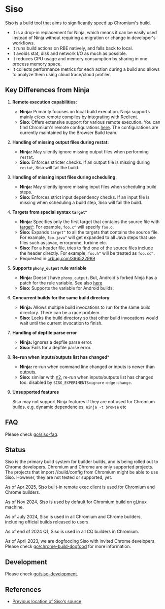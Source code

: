 # Siso

Siso is a build tool that aims to significantly speed up Chromium's build.

* It is a drop-in replacement for Ninja, which means it can be easily used
  instead of Ninja without requiring a migration or change in developer's
  workflows.
* It runs build actions on RBE natively, and falls back to local.
* It avoids stat, disk and network I/O as much as possible.
* It reduces CPU usage and memory consumption by sharing in one process memory
  space.
* It collects performance metrics for each action during a build and allows to
  analyze them using cloud trace/cloud profiler.

## Key Differences from Ninja

1.  **Remote execution capabilities:**

    * **Ninja:** Primarily focuses on local build execution. Ninja supports mainly
      c/cxx remote compiles by integrating with Reclient.
    * **Siso:** Offers extensive support for various remote execution.
      You can find Chromium's remote configurations [here](https://source.chromium.org/chromium/chromium/src/+/main:build/config/siso/).
      The configurations are currently maintained by the Browser Build team.

1.  **Handling of missing output files during restat:**

    * **Ninja:** May silently ignore missing output files when performing `restat`.
    * **Siso:** Enforces stricter checks. If an output file is missing during `restat`, Siso will fail the build.

1.  **Handling of missing input files during scheduling:**

    * **Ninja:** May silently ignore missing input files when scheduling build steps.
    * **Siso:** Enforces strict input dependency checks. If an input file is missing when scheduling a build step, Siso will fail the build.

1. **Targets from special syntax `target^`**

    * **Ninja:** Specifies only the first target that contains the source file
      with [target^](https://ninja-build.org/manual.html#_running_ninja:~:text=a%20special%20syntax-,target%5E,-for%20specifying%20a).
      For example, `foo.c^` will specify `foo.o`.
    * **Siso:** Expands `target^` to all the targets that contains the source
      file. For example, `foo.java^` will get expanded to all Java steps that
      use files such as javac, errorprone, turbine etc.
    * **Siso:** For a header file, tries to find one of the source files include the
      header directly. For example, `foo.h^` will be treated as `foo.cc^`.
    * Requested in [crbug.com/396522989](https://crbug.com/396522989)

1. **Supports `phony_output` rule variable**

    * **Ninja:** Doesn't have `phony_output`. But, Android's forked Ninja has a patch for the rule variable. See also [here](https://android.googlesource.com/platform/external/ninja/+/2ddc376cc3c5531db80899ce757861fac7a531b9/doc/manual.asciidoc#819)
    * **Siso:** Supports the variable for Android builds.

1. **Concurrent builds for the same build directory**

    * **Ninja:** Allows multiple build invocations to run for the same build
      directory. There can be a race problem.
    * **Siso:** Locks the build directory so that other build invocations would
      wait until the current invocation to finish.

1. **Handling of depfile parse error**

    * **Ninja:** Ignores a depfile parse error.
    * **Siso:** Fails for a depfile parse error.

1. **Re-run when inputs/outputs list has changed***

   * **Ninja:** re-run when command line changed or inputs is newer than
     outputs.
   * **Siso:** similar with [n2](https://neugierig.org/software/blog/2022/03/n2.html),
     re-run when inputs/outputs list has changed too.
     disabled by `SISO_EXPERIMENTS=ignore-edge-change`.

1. **Unsupported features**

   Siso may not support Ninja features if they are not used for Chromium
   builds. e.g. dynamic dependencies, `ninja -t browse` etc

## FAQ

Please check [go/siso-faq](http://go/siso-faq).

## Status

Siso is the primary build system for builder builds, and is being rolled out to
Chrome developers. Chromium and Chrome are only supported projects.
The projects that import //build/config from Chromium might be able to use Siso.
However, they are not tested or supported, yet.

As of Apr 2025, Siso built-in remote exec client is used for Chromium and Chrome builders.

As of Nov 2024, Siso is used by default for Chromium build on gLinux machine.

As of July 2024, Siso is used in all Chromium and Chrome builders, including official
builds released to users.

As of end of 2024 Q1, Siso is used in all CQ builders in Chromium.

As of April 2023, we are dogfooding Siso with invited Chrome developers.
Please check [go/chrome-build-dogfood](http://go/chrome-build-dogfood) for more information.

## Development

Please check [go/siso-development](http://go/siso-development).

## References

* [Previous location of Siso's source](https://chrome-internal.googlesource.com/infra/infra_internal/+/refs/heads/main/go/src/infra_internal/experimental/siso)

